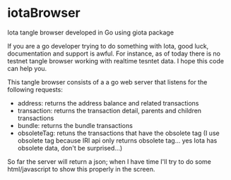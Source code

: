 # iotaBrowser
Iota tangle browser developed in Go using giota package

If you are a go developer trying to do something with Iota, good luck, documentation and support is awful.
For instance, as of today there is no testnet tangle browser working with realtime tesntet data.
I hope this code can help you.

This tangle browser consists of a a go web server that listens for the following requests:
- address: returns the address balance and related transactions
- transaction: returns the transaction detail, parents and children transactions
- bundle: returns the bundle transactions
- obsoleteTag: retuns the transactions that have the obsolete tag
(I use obsolete tag because IRI api only returns obsolete tag... yes Iota has obsolete data, don't be surprised...)

So far the server will return a json; when I have time I'll try to do some html/javascript to show this properly in the screen.
